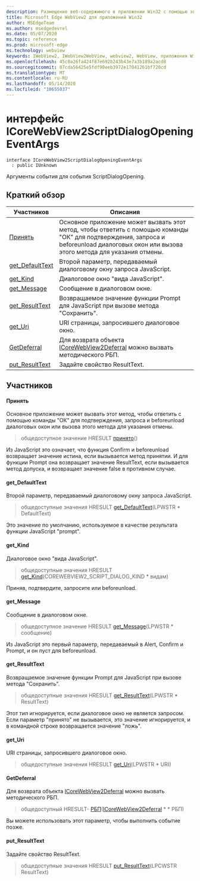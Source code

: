 ```yaml
---
description: Размещение веб-содержимого в приложении Win32 с помощью элемента управления Microsoft Edge WebView2
title: Microsoft Edge WebView2 для приложений Win32
author: MSEdgeTeam
ms.author: msedgedevrel
ms.date: 05/07/2020
ms.topic: reference
ms.prod: microsoft-edge
ms.technology: webview
keywords: IWebView2, IWebView2WebView, webview2, WebView, приложения Win32, Win32, EDGE, ICoreWebView2, ICoreWebView2Controller, элемент управления "веб-браузер", HTML Edge
ms.openlocfilehash: 45c0a26fa424f87e692b243b43e7a3b189a2acd8
ms.sourcegitcommit: 07cda56425e5fdf90eeb3972e17041261bf720cd
ms.translationtype: MT
ms.contentlocale: ru-RU
ms.lasthandoff: 05/14/2020
ms.locfileid: "10655037"
---
```

# интерфейс ICoreWebView2ScriptDialogOpeningEventArgs 

```
interface ICoreWebView2ScriptDialogOpeningEventArgs
  : public IUnknown
```

Аргументы события для события ScriptDialogOpening.

## Краткий обзор

 Участников                        | Описания
--------------------------------|---------------------------------------------
[Принять](#accept) | Основное приложение может вызвать этот метод, чтобы ответить с помощью команды "ОК" для подтверждения, запроса и beforeunload диалоговых окон или вызова этого метода для указания отмены.
[get_DefaultText](#get_defaulttext) | Второй параметр, передаваемый диалоговому окну запроса JavaScript.
[get_Kind](#get_kind) | Диалоговое окно "вида JavaScript".
[get_Message](#get_message) | Сообщение в диалоговом окне.
[get_ResultText](#get_resulttext) | Возвращаемое значение функции Prompt для JavaScript при вызове метода "Сохранить".
[get_Uri](#get_uri) | URI страницы, запросившего диалоговое окно.
[GetDeferral](#getdeferral) | Для возврата объекта [ICoreWebView2Deferral](icorewebview2deferral.md) можно вызвать методического РБП.
[put_ResultText](#put_resulttext) | Задайте свойство ResultText.

## Участников

#### Принять 

Основное приложение может вызвать этот метод, чтобы ответить с помощью команды "ОК" для подтверждения, запроса и beforeunload диалоговых окон или вызова этого метода для указания отмены.

> общедоступное значение HRESULT [принято](#accept)()

Из JavaScript это означает, что функция Confirm и beforeunload возвращает значение истина, если вызывается метод принятии. И для функции Prompt она возвращает значение ResultText, если вызывается метод допуска, и возвращает значение false в противном случае.

#### get_DefaultText 

Второй параметр, передаваемый диалоговому окну запроса JavaScript.

> общедоступные значения HRESULT [get_DefaultText](#get_defaulttext)(LPWSTR * DefaultText)

Это значение по умолчанию, используемое в качестве результата функции JavaScript "prompt".

#### get_Kind 

Диалоговое окно "вида JavaScript".

> общедоступные значения HRESULT [get_Kind](#get_kind)(COREWEBVIEW2_SCRIPT_DIALOG_KIND * видам)

Приняв, подтвердите, запросите или beforeunload.

#### get_Message 

Сообщение в диалоговом окне.

> общедоступное значение HRESULT [get_Message](#get_message)(LPWSTR * сообщение)

Из JavaScript это первый параметр, передаваемый в Alert, Confirm и Prompt, и он пуст для beforeunload.

#### get_ResultText 

Возвращаемое значение функции Prompt для JavaScript при вызове метода "Сохранить".

> общедоступные значения HRESULT [get_ResultText](#get_resulttext)(LPWSTR * ResultText)

Этот тип игнорируется, если диалоговое окно не является запросом. Если параметр "принято" не вызывается, это значение игнорируется, и в командной строке возвращается значение "ложь".

#### get_Uri 

URI страницы, запросившего диалоговое окно.

> общедоступные значения HRESULT [get_Uri](#get_uri)(LPWSTR * URI)

#### GetDeferral 

Для возврата объекта [ICoreWebView2Deferral](icorewebview2deferral.md) можно вызвать методического РБП.

> общедоступный HRESULT- [РБП](#getdeferral)([ICoreWebView2Deferral](icorewebview2deferral.md) * * РБП)

Вы можете использовать этот параметр, чтобы выполнить событие позже.

#### put_ResultText 

Задайте свойство ResultText.

> общедоступные значения HRESULT [put_ResultText](#put_resulttext)(LPCWSTR ResultText)

